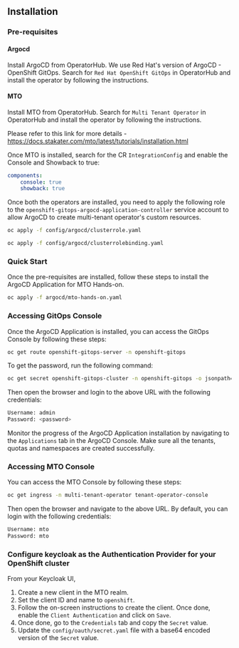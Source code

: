 ## Installation

### Pre-requisites

#### Argocd

Install ArgoCD from OperatorHub. We use Red Hat's version of ArgoCD - OpenShift GitOps. Search for `Red Hat OpenShift GitOps` in OperatorHub and install the operator by following the instructions.

#### MTO

Install MTO from OperatorHub. Search for `Multi Tenant Operator` in OperatorHub and install the operator by following the instructions.

Please refer to this link for more details - https://docs.stakater.com/mto/latest/tutorials/installation.html

Once MTO is installed, search for the CR `IntegrationConfig` and enable the Console and Showback to true:

```yaml
components:
    console: true
    showback: true
```

Once both the operators are installed, you need to apply the following role to the `openshift-gitops-argocd-application-controller` service account to allow ArgoCD to create multi-tenant operator's custom resources.

```bash
oc apply -f config/argocd/clusterrole.yaml

oc apply -f config/argocd/clusterrolebinding.yaml
```

### Quick Start

Once the pre-requisites are installed, follow these steps to install the ArgoCD Application for MTO Hands-on.

```bash
oc apply -f argocd/mto-hands-on.yaml
```

### Accessing GitOps Console

Once the ArgoCD Application is installed, you can access the GitOps Console by following these steps:

```bash
oc get route openshift-gitops-server -n openshift-gitops
```

To get the password, run the following command:

```bash
oc get secret openshift-gitops-cluster -n openshift-gitops -o jsonpath='{.data.admin\.password}' | base64 -d
```

Then open the browser and login to the above URL with the following credentials:

```bash
Username: admin
Password: <password>
```
Monitor the progress of the ArgoCD Application installation by navigating to the `Applications` tab in the ArgoCD Console. Make sure all the tenants, quotas and namespaces are created successfully.

### Accessing MTO Console

You can access the MTO Console by following these steps:

```bash
oc get ingress -n multi-tenant-operator tenant-operator-console
```

Then open the browser and navigate to the above URL. By default, you can login with the following credentials:

```bash
Username: mto
Password: mto
```

### Configure keycloak as the Authentication Provider for your OpenShift cluster

From your Keycloak UI, 

1. Create a new client in the MTO realm.
2. Set the client ID and name to `openshift`.
3. Follow the on-screen instructions to create the client. Once done, enable the `Client Authentication` and click on `Save`.
4. Once done, go to the `Credentials` tab and copy the `Secret` value.
5. Update the `config/oauth/secret.yaml` file with a base64 encoded version of the `Secret` value.

